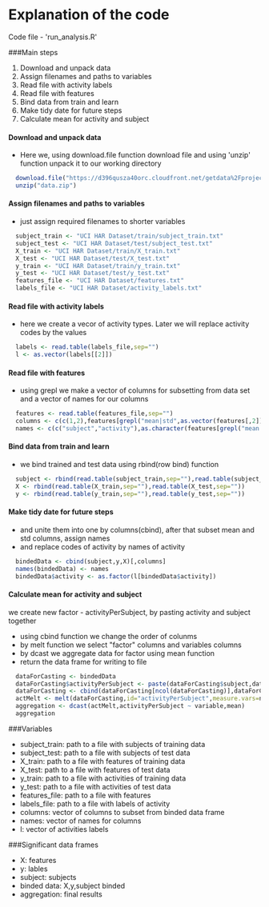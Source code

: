 Explanation of the code
===============
Code file - 'run_analysis.R'

###Main steps 
1. Download and unpack data
2. Assign filenames and paths to variables
3. Read file with activity labels
4. Read file with features
5. Bind data from train and learn
6. Make tidy date for future steps
7. Calculate mean for activity and subject 

#### Download and unpack data
* Here we, using download.file function download file and using 'unzip' function unpack it to our working directory
```R
  download.file("https://d396qusza40orc.cloudfront.net/getdata%2Fprojectfiles%2FUCI%20HAR%20Dataset.zip", destfile="data.zip")
  unzip("data.zip")
```
#### Assign filenames and paths to variables
* just assign required filenames to shorter variables
```R
  subject_train <- "UCI HAR Dataset/train/subject_train.txt"
  subject_test <- "UCI HAR Dataset/test/subject_test.txt"
  X_train <- "UCI HAR Dataset/train/X_train.txt"
  X_test <- "UCI HAR Dataset/test/X_test.txt"
  y_train <- "UCI HAR Dataset/train/y_train.txt"
  y_test <- "UCI HAR Dataset/test/y_test.txt"
  features_file <- "UCI HAR Dataset/features.txt"
  labels_file <- "UCI HAR Dataset/activity_labels.txt"
```
#### Read file with activity labels
* here we create a vecor of activity types. Later we will replace activity codes by the values
```R
  labels <- read.table(labels_file,sep="")
  l <- as.vector(labels[[2]])
```
#### Read file with features
* using grepl we make a vector of columns for subsetting from data set and a vector of names for our columns
```R
  features <- read.table(features_file,sep="")
  columns <- c(c(1,2),features[grepl("mean|std",as.vector(features[,2])),1]+2)
  names <- c(c("subject","activity"),as.character(features[grepl("mean|std",as.vector(features[,2])),2]))
```
#### Bind data from train and learn
* we bind trained and test data using rbind(row bind) function
```R
  subject <- rbind(read.table(subject_train,sep=""),read.table(subject_test,sep=""))
  X <- rbind(read.table(X_train,sep=""),read.table(X_test,sep=""))
  y <- rbind(read.table(y_train,sep=""),read.table(y_test,sep=""))
```
#### Make tidy date for future steps
* and unite them into one by columns(cbind), after that subset mean and std columns, assign names
* and replace codes of activity by names of activity
```R
  bindedData <- cbind(subject,y,X)[,columns]
  names(bindedData) <- names
  bindedData$activity <- as.factor(l[bindedData$activity])
```
#### Calculate mean for activity and subject
we create new factor - activityPerSubject, by pasting activity and subject together
* using cbind function we change the order of colunms
* by melt function we select "factor" columns and variables columns
* by dcast we aggregate data for factor using mean function
* return the data frame for writing to file
```R
  dataForCasting <- bindedData
  dataForCasting$activityPerSubject <- paste(dataForCasting$subject,dataForCasting$activity,sep="-")
  dataForCasting <- cbind(dataForCasting[ncol(dataForCasting)],dataForCasting[1:ncol(dataForCasting)-1])
  actMelt <- melt(dataForCasting,id="activityPerSubject",measure.vars=names[3:length(names)])
  aggregation <- dcast(actMelt,activityPerSubject ~ variable,mean)
  aggregation
```

###Variables
* subject_train: path to a file with subjects of training data
* subject_test: path to a file with subjects of test data
* X_train: path to a file with features of training data
* X_test: path to a file with features of test data
* y_train: path to a file with activities of training data
* y_test: path to a file with activities of test data
* features_file: path to a file with features
* labels_file: path to a file with labels of activity
* columns: vector of columns to subset from binded data frame
* names: vector of names for columns
* l: vector of activities labels

###Significant data frames
* X: features
* y: lables
* subject: subjects
* binded data: X,y,subject binded
* aggregation: final results